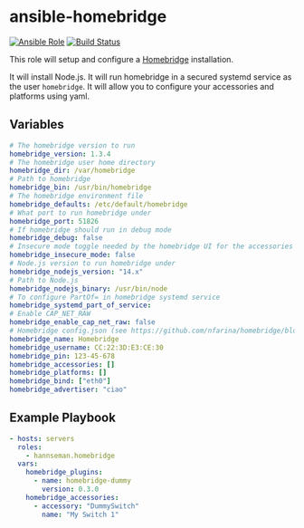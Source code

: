 # ansible-homebridge

[![Ansible Role](https://img.shields.io/ansible/role/30550.svg)](https://galaxy.ansible.com/hannseman/homebridge)
[![Build Status](https://travis-ci.com/hannseman/ansible-homebridge.svg?branch=master)](https://travis-ci.com/hannseman/ansible-homebridge)

This role will setup and configure a [Homebridge](https://github.com/nfarina/homebridge) installation.

It will install Node.js.
It will run homebridge in a secured systemd service as the user `homebridge`.
It will allow you to configure your accessories and platforms using yaml.

## Variables

```yaml
# The homebridge version to run
homebridge_version: 1.3.4
# The homebridge user home directory
homebridge_dir: /var/homebridge
# Path to homebridge
homebridge_bin: /usr/bin/homebridge
# The homebridge environment file
homebridge_defaults: /etc/default/homebridge
# What port to run homebridge under
homebridge_port: 51826
# If homebridge should run in debug mode
homebridge_debug: false
# Insecure mode toggle needed by the homebridge UI for the accessories view
homebridge_insecure_mode: false
# Node.js version to run homebridge under
homebridge_nodejs_version: "14.x"
# Path to Node.js
homebridge_nodejs_binary: /usr/bin/node
# To configure PartOf= in homebridge systemd service
homebridge_systemd_part_of_service:
# Enable CAP_NET_RAW
homebridge_enable_cap_net_raw: false
# Homebridge config.json (see https://github.com/nfarina/homebridge/blob/master/config-sample.json)
homebridge_name: Homebridge
homebridge_username: CC:22:3D:E3:CE:30
homebridge_pin: 123-45-678
homebridge_accessories: []
homebridge_platforms: []
homebridge_bind: ["eth0"]
homebridge_advertiser: "ciao"
```

## Example Playbook

```yaml
- hosts: servers
  roles:
    - hannseman.homebridge
  vars:
    homebridge_plugins:
      - name: homebridge-dummy
        version: 0.3.0
    homebridge_accessories:
      - accessory: "DummySwitch"
        name: "My Switch 1"
```
